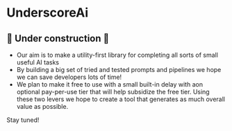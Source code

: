 # UnderscoreAi

## 🚧 Under construction 🚧

- Our aim is to make a utility-first library for completing all sorts of small useful AI tasks
- By building a big set of tried and tested prompts and pipelines we hope we can save developers lots of time!
- We plan to make it free to use with a small built-in delay with aon optional pay-per-use tier that will help subsidize the free tier. Using these two levers we hope to create a tool that generates as much overall value as possible.

Stay tuned!